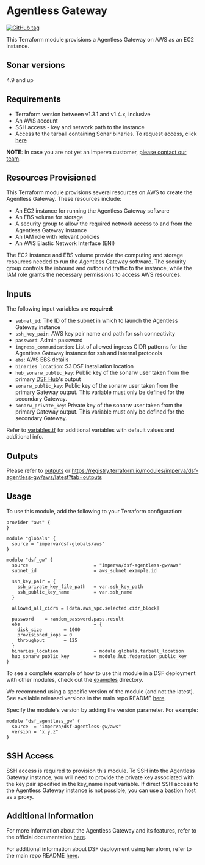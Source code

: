 # Agentless Gateway
[![GitHub tag](https://img.shields.io/github/v/tag/imperva/dsfkit.svg)](https://github.com/imperva/dsfkit/tags)

This Terraform module provisions a Agentless Gateway on AWS as an EC2 instance.

## Sonar versions
4.9 and up

## Requirements
* Terraform version between v1.3.1 and v1.4.x, inclusive
* An AWS account
* SSH access - key and network path to the instance
* Access to the tarball containing Sonar binaries. To request access, click [here](https://docs.google.com/forms/d/e/1FAIpQLSdnVaw48FlElP9Po_36LLsZELsanzpVnt8J08nymBqHuX_ddA/viewform)

**NOTE:** In case you are not yet an Imperva customer, [please contact our team](https://www.imperva.com/contact-us/).

## Resources Provisioned
This Terraform module provisions several resources on AWS to create the Agentless Gateway. These resources include:
* An EC2 instance for running the Agentless Gateway software
* An EBS volume for storage
* A security group to allow the required network access to and from the Agentless Gateway instance
* An IAM role with relevant policies
* An AWS Elastic Network Interface (ENI)

The EC2 instance and EBS volume provide the computing and storage resources needed to run the Agentless Gateway software. The security group controls the inbound and outbound traffic to the instance, while the IAM role grants the necessary permissions to access AWS resources.

## Inputs

The following input variables are **required**:

* `subnet_id`: The ID of the subnet in which to launch the Agentless Gateway instance
* `ssh_key_pair`: AWS key pair name and path for ssh connectivity
* `password`: Admin password
* `ingress_communication`: List of allowed ingress CIDR patterns for the Agentless Gateway instance for ssh and internal protocols
* `ebs`: AWS EBS details
* `binaries_location`: S3 DSF installation location
* `hub_sonarw_public_key`: Public key of the sonarw user taken from the primary [DSF Hub](../hub)'s output
* `sonarw_public_key`: Public key of the sonarw user taken from the primary Gateway output. This variable must only be defined for the secondary Gateway.
* `sonarw_private_key`: Private key of the sonarw user taken from the primary Gateway output. This variable must only be defined for the secondary Gateway.

Refer to [variables.tf](variables.tf) for additional variables with default values and additional info.

## Outputs

Please refer to [outputs](outputs.tf) or https://registry.terraform.io/modules/imperva/dsf-agentless-gw/aws/latest?tab=outputs


## Usage

To use this module, add the following to your Terraform configuration:

```
provider "aws" {
}

module "globals" {
  source = "imperva/dsf-globals/aws"
}

module "dsf_gw" {
  source                        = "imperva/dsf-agentless-gw/aws"
  subnet_id                     = aws_subnet.example.id

  ssh_key_pair = {
    ssh_private_key_file_path   = var.ssh_key_path
    ssh_public_key_name         = var.ssh_name
  }

  allowed_all_cidrs = [data.aws_vpc.selected.cidr_block]

  password    = random_password.pass.result
  ebs                           = {
    disk_size        = 1000
    provisioned_iops = 0
    throughput       = 125
  }
  binaries_location             = module.globals.tarball_location
  hub_sonarw_public_key         = module.hub.federation_public_key
}
```

To see a complete example of how to use this module in a DSF deployment with other modules, check out the [examples](../../../examples/) directory.

We recommend using a specific version of the module (and not the latest).
See available released versions in the main repo README [here](https://github.com/imperva/dsfkit#version-history).

Specify the module's version by adding the version parameter. For example:

```
module "dsf_agentless_gw" {
  source  = "imperva/dsf-agentless-gw/aws"
  version = "x.y.z"
}
```

## SSH Access
SSH access is required to provision this module. To SSH into the Agentless Gateway instance, you will need to provide the private key associated with the key pair specified in the key_name input variable. If direct SSH access to the Agentless Gateway instance is not possible, you can use a bastion host as a proxy.

## Additional Information

For more information about the Agentless Gateway and its features, refer to the official documentation [here](https://docs.imperva.com/bundle/v4.12-sonar-user-guide/page/80401.htm). 

For additional information about DSF deployment using terraform, refer to the main repo README [here](https://github.com/imperva/dsfkit/tree/1.5.1).